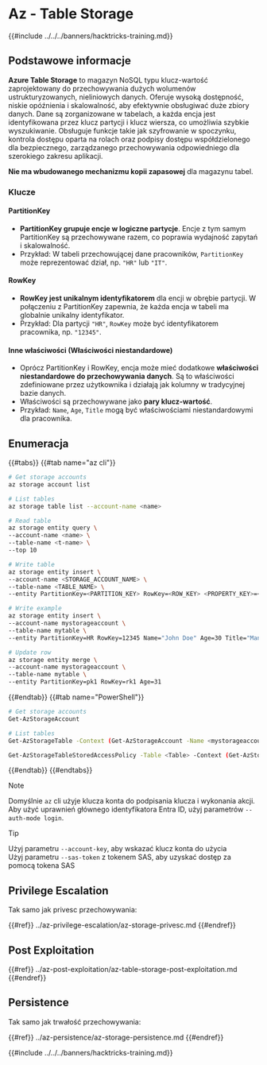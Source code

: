 # Az - Table Storage

{{#include ../../../banners/hacktricks-training.md}}

## Podstawowe informacje

**Azure Table Storage** to magazyn NoSQL typu klucz-wartość zaprojektowany do przechowywania dużych wolumenów ustrukturyzowanych, nieliniowych danych. Oferuje wysoką dostępność, niskie opóźnienia i skalowalność, aby efektywnie obsługiwać duże zbiory danych. Dane są zorganizowane w tabelach, a każda encja jest identyfikowana przez klucz partycji i klucz wiersza, co umożliwia szybkie wyszukiwanie. Obsługuje funkcje takie jak szyfrowanie w spoczynku, kontrola dostępu oparta na rolach oraz podpisy dostępu współdzielonego dla bezpiecznego, zarządzanego przechowywania odpowiedniego dla szerokiego zakresu aplikacji.

**Nie ma wbudowanego mechanizmu kopii zapasowej** dla magazynu tabel.

### Klucze

#### **PartitionKey**

- **PartitionKey grupuje encje w logiczne partycje**. Encje z tym samym PartitionKey są przechowywane razem, co poprawia wydajność zapytań i skalowalność.
- Przykład: W tabeli przechowującej dane pracowników, `PartitionKey` może reprezentować dział, np. `"HR"` lub `"IT"`.

#### **RowKey**

- **RowKey jest unikalnym identyfikatorem** dla encji w obrębie partycji. W połączeniu z PartitionKey zapewnia, że każda encja w tabeli ma globalnie unikalny identyfikator.
- Przykład: Dla partycji `"HR"`, `RowKey` może być identyfikatorem pracownika, np. `"12345"`.

#### **Inne właściwości (Właściwości niestandardowe)**

- Oprócz PartitionKey i RowKey, encja może mieć dodatkowe **właściwości niestandardowe do przechowywania danych**. Są to właściwości zdefiniowane przez użytkownika i działają jak kolumny w tradycyjnej bazie danych.
- Właściwości są przechowywane jako **pary klucz-wartość**.
- Przykład: `Name`, `Age`, `Title` mogą być właściwościami niestandardowymi dla pracownika.

## Enumeracja

{{#tabs}}
{{#tab name="az cli"}}
```bash
# Get storage accounts
az storage account list

# List tables
az storage table list --account-name <name>

# Read table
az storage entity query \
--account-name <name> \
--table-name <t-name> \
--top 10

# Write table
az storage entity insert \
--account-name <STORAGE_ACCOUNT_NAME> \
--table-name <TABLE_NAME> \
--entity PartitionKey=<PARTITION_KEY> RowKey=<ROW_KEY> <PROPERTY_KEY>=<PROPERTY_VALUE>

# Write example
az storage entity insert \
--account-name mystorageaccount \
--table-name mytable \
--entity PartitionKey=HR RowKey=12345 Name="John Doe" Age=30 Title="Manager"

# Update row
az storage entity merge \
--account-name mystorageaccount \
--table-name mytable \
--entity PartitionKey=pk1 RowKey=rk1 Age=31
```
{{#endtab}}
{{#tab name="PowerShell"}}
```bash
# Get storage accounts
Get-AzStorageAccount

# List tables
Get-AzStorageTable -Context (Get-AzStorageAccount -Name <mystorageaccount> -ResourceGroupName <ResourceGroupName>).Context

Get-AzStorageTableStoredAccessPolicy -Table <Table> -Context (Get-AzStorageAccount -Name <mystorageaccount -ResourceGroupName <ResourceGroupName>).Context
```
{{#endtab}}
{{#endtabs}}

> [!NOTE]
> Domyślnie `az` cli użyje klucza konta do podpisania klucza i wykonania akcji. Aby użyć uprawnień głównego identyfikatora Entra ID, użyj parametrów `--auth-mode login`.

> [!TIP]
> Użyj parametru `--account-key`, aby wskazać klucz konta do użycia\
> Użyj parametru `--sas-token` z tokenem SAS, aby uzyskać dostęp za pomocą tokena SAS

## Privilege Escalation

Tak samo jak privesc przechowywania:

{{#ref}}
../az-privilege-escalation/az-storage-privesc.md
{{#endref}}

## Post Exploitation

{{#ref}}
../az-post-exploitation/az-table-storage-post-exploitation.md
{{#endref}}

## Persistence

Tak samo jak trwałość przechowywania:

{{#ref}}
../az-persistence/az-storage-persistence.md
{{#endref}}

{{#include ../../../banners/hacktricks-training.md}}
